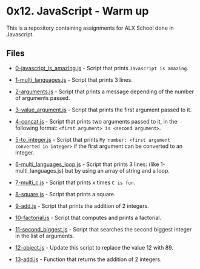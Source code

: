 # 0x12. JavaScript - Warm up

This is a repository containing assignments for ALX School done in Javascript.

## Files

- [0-javascript_is_amazing.js](./0-javascript_is_amazing.js) - Script that prints `Javascript is amazing`.

- [1-multi_languages.js](./1-multi_languages.js) - Script that prints 3 lines.

- [2-arguments.js](./2-arguments.js) - Script that prints a message depending of the number of arguments passed.

- [3-value_argument.js](./3-value_argument.js) - Script that prints the first argument passed to it.

- [4-concat.js](./4-concat.js) - Script that prints two arguments passed to it, in the following format: `<first argument> is <second argument>`.

- [5-to_integer.js](./5-to_integer.js) - Script that prints `My number: <first argument converted in integer>` if the first argument can be converted to an integer.

- [6-multi_languages_loop.js](./6-multi_languages_loop.js) - Script that prints 3 lines: (like 1-multi_languages.js) but by using an array of string and a loop.

- [7-multi_c.js](./7-multi_c.js) - Script that prints x times `C is fun`.

- [8-square.js](./8-square.js) - Script that prints a square.

- [9-add.js](./9-add.js) - Script that prints the addition of 2 integers.

- [10-factorial.js](./10-factorial.js) - Script that computes and prints a factorial.

- [11-second_biggest.js](./11-second_biggest.js) - Script that searches the second biggest integer in the list of arguments.

- [12-object.js](./12-object.js) - Update this script to replace the value 12 with 89.

- [13-add.js](./13-add.js) - Function that returns the addition of 2 integers.

